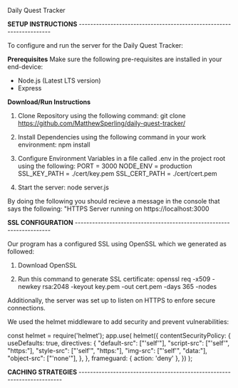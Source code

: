 Daily Quest Tracker 

**SETUP INSTRUCTIONS** --------------------------------------------------------------------

To configure and run the server for the Daily Quest Tracker:

**Prerequisites**
Make sure the following pre-requisites are installed in your end-device:
- Node.js (Latest LTS version)
- Express 

**Download/Run Instructions**
1. Clone Repository using the following command:
   git clone https://github.com/MatthewSperling/daily-quest-tracker/
   
2. Install Dependencies using the following command in your work environment:
   npm install
   
3. Configure Environment Variables in a file called .env in the project root using the following:
	PORT = 3000
	NODE_ENV = production
	SSL_KEY_PATH = ./cert/key.pem
	SSL_CERT_PATH = ./cert/cert.pem

4. Start the server:
   node server.js

By doing the following you should recieve a message in the console that says the following:
"HTTPS Server running on https://localhost:3000

**SSL CONFIGURATION** ---------------------------------------------------------------------

Our program has a configured SSL using OpenSSL which we generated as followed: 

1. Download OpenSSL
   
2. Run this command to generate SSL certificate:
   openssl req -x509 -newkey rsa:2048 -keyout key.pem -out cert.pem -days 365 -nodes

Additionally, the server was set up to listen on HTTPS to enfore secure connections. 

We used the helmet middleware to add security and prevent vulnerabilities: 

const helmet = require('helmet');
app.use(
    helmet({
        contentSecurityPolicy: {
            useDefaults: true,
            directives: {
                "default-src": ["'self'"],
                "script-src": ["'self'", "https:"],
                "style-src": ["'self'", "https:"],
                "img-src": ["'self'", "data:"],
                "object-src": ["'none'"],
            },
        },
        frameguard: { action: 'deny' },
    })
);

**CACHING STRATEGIES** ------------------------------------------------------------------------





   
